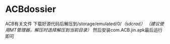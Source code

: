 # ACBdossier
ACB有关文件
下载好源代码后解压到/storage/emulated/0/_（sdcrad）_
_（建议使用MT管理器，解压时选择解压到当前目录）_
然后安装com.ACB.jin.apk最后运行即可
